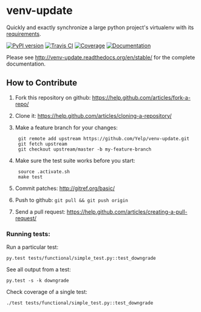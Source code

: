 venv-update
===========
Quickly and exactly synchronize a large python project's virtualenv with its
[requirements](https://pip.pypa.io/en/stable/user_guide/#requirements-files).

[![PyPI version](https://badge.fury.io/py/venv-update.svg)](https://pypi.python.org/pypi/venv-update)
[![Travis CI](https://img.shields.io/travis/Yelp/venv-update/master.svg?label=travis-ci)](https://travis-ci.org/Yelp/venv-update/branches)
[![Coverage](https://codecov.io/github/Yelp/venv-update/coverage.svg?branch=master)](https://codecov.io/github/Yelp/venv-update?branch=master)
[![Documentation](https://readthedocs.org/projects/venv-update/badge/?version=master)](http://venv-update.readthedocs.org/en/stable/)


Please see http://venv-update.readthedocs.org/en/stable/ for the complete documentation.


How to Contribute
-----------------

1. Fork this repository on github: https://help.github.com/articles/fork-a-repo/
2. Clone it: https://help.github.com/articles/cloning-a-repository/
3. Make a feature branch for your changes:

        git remote add upstream https://github.com/Yelp/venv-update.git
        git fetch upstream
        git checkout upstream/master -b my-feature-branch

4. Make sure the test suite works before you start:

        source .activate.sh
        make test

5. Commit patches: http://gitref.org/basic/
6. Push to github: `git pull && git push origin`
7. Send a pull request: https://help.github.com/articles/creating-a-pull-request/


### Running tests: ###

Run a particular test:

    py.test tests/functional/simple_test.py::test_downgrade


See all output from a test:

    py.test -s -k downgrade


Check coverage of a single test:

    ./test tests/functional/simple_test.py::test_downgrade
